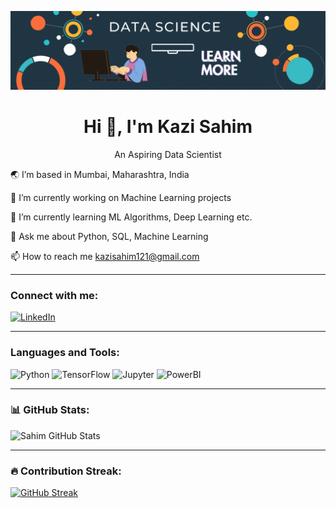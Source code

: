 ![MasterImage](banner.gif)
<center> <h1>Hi 👋, I'm Kazi Sahim</h1> </center>

<center> An Aspiring Data Scientist </center>

🌏 I’m based in Mumbai, Maharashtra, India

🔭 I’m currently working on Machine Learning projects

🌱 I’m currently learning ML Algorithms, Deep Learning etc.

💬 Ask me about Python, SQL, Machine Learning

📫 How to reach me kazisahim121@gmail.com

---

### Connect with me:
[![LinkedIn](https://img.shields.io/badge/LinkedIn-0077B5?style=for-the-badge&logo=linkedin&logoColor=white)](https://www.linkedin.com/in/sahim-kazi-1406431b9/)

---

### Languages and Tools:

![Python](https://img.shields.io/badge/python-%233776AB.svg?style=for-the-badge&logo=python&logoColor=white)
![TensorFlow](https://img.shields.io/badge/TensorFlow-%23FF6F00.svg?style=for-the-badge&logo=TensorFlow&logoColor=white)
![Jupyter](https://img.shields.io/badge/Jupyter-%23F37626.svg?style=for-the-badge&logo=Jupyter&logoColor=white)
![PowerBI](https://img.shields.io/badge/PowerBI-F2C811.svg?style=for-the-badge&logo=powerbi&logoColor=white)

---

### 📊 GitHub Stats:
![Sahim GitHub Stats](https://github-readme-stats.vercel.app/api?username=QaziSaim&show_icons=true&theme=radical)

---

### 🔥 Contribution Streak:
[![GitHub Streak](https://github-readme-streak-stats.herokuapp.com/?user=QaziSaim&theme=dark)](https://git.io/streak-stats)

